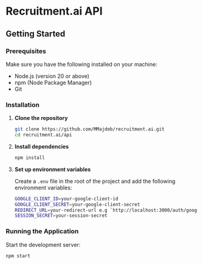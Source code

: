 # Recruitment.ai API

## Getting Started

### Prerequisites

Make sure you have the following installed on your machine:

- Node.js (version 20 or above)
- npm (Node Package Manager)
- Git

### Installation

1. **Clone the repository**

   ```sh
   git clone https://github.com/MMajdeb/recruitment.ai.git
   cd recruitment.ai/api
   ```

2. **Install dependencies**

   ```sh
   npm install
   ```

3. **Set up environment variables**

   Create a `.env` file in the root of the project and add the following environment variables:

   ```sh
   GOOGLE_CLIENT_ID=your-google-client-id
   GOOGLE_CLIENT_SECRET=your-google-client-secret
   REDIRECT_URL=your-redirect-url e.g `http://localhost:3000/auth/google/callback`
   SESSION_SECRET=your-session-secret
   ```

### Running the Application

Start the development server:

```sh
npm start
```
